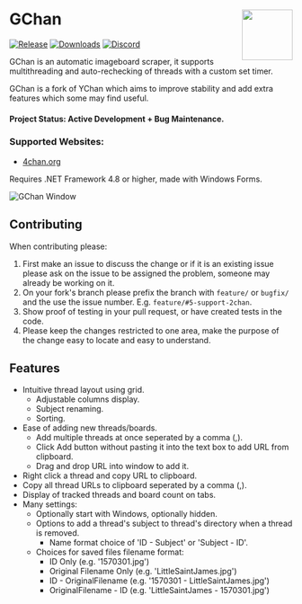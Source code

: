 # GChan      <img align="right" width="90" height="90" src="https://i.imgur.com/orC8f3w.png">
[![Release](https://img.shields.io/github/v/release/issung/GChan?style=for-the-badge)](https://github.com/Issung/GChan/releases)
[![Downloads](https://img.shields.io/github/downloads/issung/GCHan/total?style=for-the-badge)](https://github.com/Issung/GChan/releases)
[![Discord](https://img.shields.io/discord/806067523853746196?color=%23738BD8&label=discord&style=for-the-badge)](https://discord.gg/Ayh6UasAVn)

GChan is an automatic imageboard scraper, it supports multithreading and auto-rechecking of threads with a custom set timer.

GChan is a fork of YChan which aims to improve stability and add extra features which some may find useful.

#### Project Status: Active Development + Bug Maintenance.

### Supported Websites: 
* [4chan.org](http://4chan.org/)

Requires .NET Framework 4.8 or higher, made with Windows Forms.

![GChan Window](http://puu.sh/ERKQ8.png)

## Contributing
When contributing please:
1. First make an issue to discuss the change or if it is an existing issue please ask on the issue to be assigned the problem, someone may already be working on it.
2. On your fork's branch please prefix the branch with `feature/` or `bugfix/` and the use the issue number. E.g. `feature/#5-support-2chan`.
3. Show proof of testing in your pull request, or have created tests in the code.
4. Please keep the changes restricted to one area, make the purpose of the change easy to locate and easy to understand.

## Features
* Intuitive thread layout using grid.
   * Adjustable columns display.
   * Subject renaming.
   * Sorting.
* Ease of adding new threads/boards.
   * Add multiple threads at once seperated by a comma (,).
   * Click Add button without pasting it into the text box to add URL from clipboard.
   * Drag and drop URL into window to add it.
* Right click a thread and copy URL to clipboard.
* Copy all thread URLs to clipboard seperated by a comma (,).
* Display of tracked threads and board count on tabs.
* Many settings:
   * Optionally start with Windows, optionally hidden.
   * Options to add a thread's subject to thread's directory when a thread is removed.
      * Name format choice of 'ID - Subject' or 'Subject - ID'.
   * Choices for saved files filename format:
     * ID Only (e.g. '1570301.jpg')
     * Original Filename Only (e.g. 'LittleSaintJames.jpg')
     * ID - OriginalFilename (e.g. '1570301 - LittleSaintJames.jpg')
     * OriginalFilename - ID (e.g. 'LittleSaintJames - 1570301.jpg')
